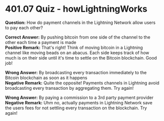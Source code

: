 # 401.07 Quiz - howLightningWorks

**Question:** How do payment channels in the Lightning Network allow users to pay each other?

**Correct Answer:** By pushing bitcoin from one side of the channel to the other each time a payment is made\
**Positive Remark:** That's right! Think of moving bitcoin in a Lightning channel like moving beads on an abacus. Each side keeps track of how much is on their side until it's time to settle on the Bitcoin blockchain. Good job!

**Wrong Answer:** By broadcasting every transaction immediately to the Bitcoin blockchain as soon as it happens\
**Negative Remark:** Quite the opposite! Payments channels in Lightning avoid broadcasting every transaction by aggregating them. Try again!

**Wrong Answer:** By paying a commission to a 3rd party payment provider\
**Negative Remark:** Uhm no, actually payments in Lightning Network save the users fees for not settling every transaction on the blockchain. Try again!
